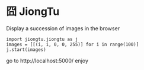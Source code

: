 # 囧 JiongTu
Display a succession of images in the browser

    import jiongtu.jiongtu as j
    images = [[(i, i, 0, 0, 255)] for i in range(100)]
    j.start(images)

go to http://localhost:5000/ enjoy
